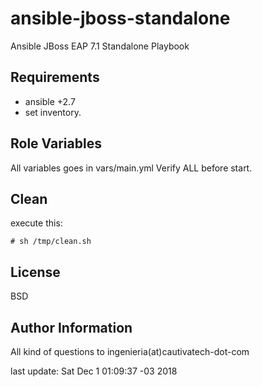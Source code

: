 ansible-jboss-standalone
========================

Ansible JBoss EAP 7.1 Standalone Playbook

Requirements
------------

- ansible +2.7
- set inventory.

Role Variables
--------------

All variables goes in vars/main.yml
Verify ALL before start.

Clean
-----
execute this:

```
# sh /tmp/clean.sh
```

License
-------

BSD

Author Information
------------------

All kind of questions to ingenieria(at)cautivatech-dot-com

 
last update: Sat Dec  1 01:09:37 -03 2018
